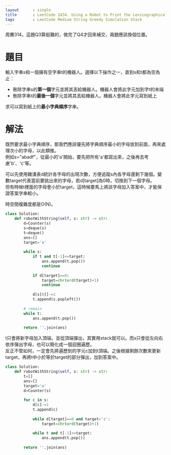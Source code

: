 ```yaml
--- 
layout      : single
title       : LeetCode 2434. Using a Robot to Print the Lexicographically Smallest String
tags        : LeetCode Medium String Greedy Simulation Stack
---
```

周賽314。這題Q3算挺難的，做完了Q4才回來補交，兩題應該換個位置。  

# 題目
輸入字串s和一個擁有空字串t的機器人。選擇以下操作之一，直到s和t都為空為止：  
- 刪除字串s的**第一個**字元並將其丟給機器人。機器人會將此字元加到字t的末端  
- 刪除字串t的**最後一個**字元並將其丟給機器人。機器人會將此字元寫到紙上  

求可以寫到紙上的**最小字典順序**字串。  

# 解法
既然要求最小字典順序，那我們應該優先將字典順序最小的字母放到前面，再來處理次小的字母，以此類推。  
例如s="abadf"，從最小的'a'開始，要先把所有'a'都寫出來，之後再去考慮'b'、'c'等。  

可以先使用雜湊表d統計各字母的出現次數，方便追蹤s內各字母還剩下幾個。變數target代表當前要挑出來的字母，若d[target]為0時，切換到下一個字母。   
但有時候t裡面的字母會小於target，這時候要馬上將該字母加入答案中，才能保證答案字串較小。  

時空間複雜度都是O(N)。  

```python
class Solution:
    def robotWithString(self, s: str) -> str:
        d=Counter(s)
        s=deque(s)
        t=deque()
        ans=[]
        target='a'
        
        while s:
            if t and t[-1]<=target:
                ans.append(t.pop())
                continue
                
            if d[target]==0:
                target=chr(ord(target)+1)
                continue
                
            d[s[0]]-=1
            t.append(s.popleft())
        
        # remain
        while t:
            ans.append(t.pop())
        
        return ''.join(ans)
```

t只會將新字母加入頂端，並從頂端彈出，其實用stack就可以。而s只會從左向右依序彈出字母，也可以簡化成一個迴圈遍歷。  
反正不管如何，一定會先將遍歷到的字元c加到t頂端。之後根據剩餘次數來更新target，再將t中小於等於target的部分彈出，加到答案中。  

```python
class Solution:
    def robotWithString(self, s: str) -> str:
        t=[]
        ans=[]
        target='a'
        d=Counter(s)
        
        for c in s:
            d[c]-=1
            t.append(c)
            
            while d[target]==0 and target<'z':
                target=chr(ord(target)+1)
                
            while t and t[-1]<=target:
                ans.append(t.pop())
            
        return ''.join(ans)
```